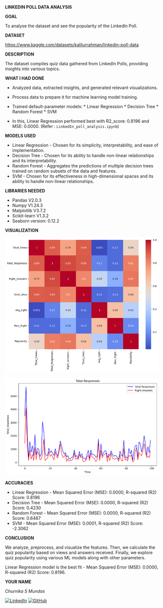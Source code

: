 **LINKEDIN POLL DATA ANALYSIS**

**GOAL**

To analyse the dataset and see the popularity of the Linkedln Poll.
<!-- Write the main goal of project and what's the purpose of it -->

**DATASET**

<!-- Add a link to dataset and from where it's taken. -->
https://www.kaggle.com/datasets/kalilurrahman/linkedin-poll-data

**DESCRIPTION**

<!-- Brief description about the project -->
The dataset compiles quiz data gathered from LinkedIn Polls, providing insights into various topics.

**WHAT I HAD DONE**

<!-- Write down the step by step procedure of how project works using points. -->
* Analyzed data, extracted insights, and generated relevant visualizations.
* Process data to prepare it for machine learning model training.
* Trained default-parameter models:
		* Linear Regression
        * Decision Tree
        * Random Forest
		* SVM

* In this, Linear Regression performed best with R2_score: 0.8196 and MSE: 0.0000. (Refer : `LinkedIn_poll_analysis.ipynb`)

**MODELS USED**

<!-- List out all the algorithms or models used in this project -->
<!-- Why have you choosed that algorithms should also be stated -->
* Linear Regression - Chosen for its simplicity, interpretability, and ease of implementation. 
* Decision Tree - Chosen for its ability to handle non-linear relationships and its interpretability.
* Random Forest - Aggregates the predictions of multiple decision trees trained on random subsets of the data and features.
* SVM - Chosen for its effectiveness in high-dimensional spaces and its ability to handle non-linear relationships.

**LIBRARIES NEEDED**

<!-- Add all the libraries needed in this project in points -->
* Pandas        V2.0.3
* Numpy         V1.24.3
* Matplotlib    V3.7.2
* Scikit-learn  V1.3.2
* Seaborn version: 0.12.2

**VISUALIZATION**

<!-- INCLUSION OF IMAGES OF THE VISUALIZATION IS MUST (RESULT OF EDA). -->
![All Features](../Images/heat_map.png "All Features")


![Total Responses](../Images/tot_responses.png "Total Responses")

**ACCURACIES**

<!-- Add all the algorithms used with their accuracies and results -->

* Linear Regression - Mean Squared Error (MSE): 0.0000, R-squared (R2) Score: 0.8196
* Decision Tree     - Mean Squared Error (MSE): 0.0000, R-squared (R2) Score: 0.4230
* Random Forest     - Mean Squared Error (MSE): 0.0000, R-squared (R2) Score: 0.6487
* SVM               - Mean Squared Error (MSE): 0.0001, R-squared (R2) Score: -2.3062


**CONCLUSION**

<!-- What's the conclusion derived from this project and also showcase the accuracy results if it's applicable. Be briefer -->
We analyze, preprocess, and visualize the features. Then, we calculate the quiz popularity based on views and answers received. Finally, we explore quiz popularity using various ML models along with other parameters.

Linear Regression model is the best fit - Mean Squared Error (MSE): 0.0000, R-squared (R2) Score: 0.8196.

**YOUR NAME**

<!-- Add your name at the end of the file, along with social media handles if applicable. -->
*Churnika S Mundas*

  
[![LinkedIn](https://img.shields.io/badge/linkedin-%230077B5.svg?style=for-the-badge&logo=linkedin&logoColor=white)](https://www.linkedin.com/in/churnika-mundas-64767b246/) [![GitHub](https://img.shields.io/badge/github-%23121011.svg?style=for-the-badge&logo=github&logoColor=white)](https://github.com/stackaway) 
